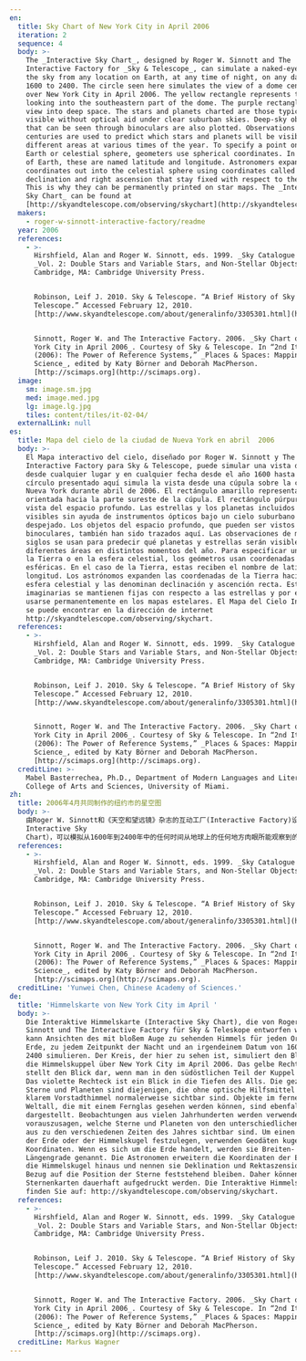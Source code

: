 ```yaml
---
en:
  title: Sky Chart of New York City in April 2006
  iteration: 2
  sequence: 4
  body: >-
    The _Interactive Sky Chart_, designed by Roger W. Sinnott and The
    Interactive Factory for _Sky & Telescope_, can simulate a naked-eye view of
    the sky from any location on Earth, at any time of night, on any date from
    1600 to 2400. The circle seen here simulates the view of a dome centered
    over New York City in April 2006. The yellow rectangle represents the view
    looking into the southeastern part of the dome. The purple rectangle is a
    view into deep space. The stars and planets charted are those typically
    visible without optical aid under clear suburban skies. Deep-sky objects
    that can be seen through binoculars are also plotted. Observations over many
    centuries are used to predict which stars and planets will be visible from
    different areas at various times of the year. To specify a point on the
    Earth or celestial sphere, geometers use spherical coordinates. In the case
    of Earth, these are named latitude and longitude. Astronomers expand Earth’s
    coordinates out into the celestial sphere using coordinates called
    declination and right ascension that stay fixed with respect to the stars.
    This is why they can be permanently printed on star maps. The _Interactive
    Sky Chart_ can be found at
    [http://skyandtelescope.com/observing/skychart](http://skyandtelescope.com/observing/skychart).
  makers:
    - roger-w-sinnott-interactive-factory/readme
  year: 2006
  references:
    - >-
      Hirshfield, Alan and Roger W. Sinnott, eds. 1999. _Sky Catalogue 2000.0._
      _Vol. 2: Double Stars and Variable Stars, and Non-Stellar Objects_.
      Cambridge, MA: Cambridge University Press.


      Robinson, Leif J. 2010. Sky & Telescope. “A Brief History of Sky and
      Telescope.” Accessed February 12, 2010.
      [http://www.skyandtelescope.com/about/generalinfo/3305301.html](http://www.skyandtelescope.com/about/generalinfo/3305301.html).


      Sinnott, Roger W. and The Interactive Factory. 2006. _Sky Chart of New
      York City in April 2006_. Courtesy of Sky & Telescope. In “2nd Iteration
      (2006): The Power of Reference Systems,” _Places & Spaces: Mapping
      Science_, edited by Katy Börner and Deborah MacPherson.
      [http://scimaps.org](http://scimaps.org).
  image:
    sm: image.sm.jpg
    med: image.med.jpg
    lg: image.lg.jpg
    tiles: content/tiles/it-02-04/
  externalLink: null
es:
  title: Mapa del cielo de la ciudad de Nueva York en abril  2006
  body: >-
    El Mapa interactivo del cielo, diseñado por Roger W. Sinnott y The
    Interactive Factory para Sky & Telescope, puede simular una vista del cielo
    desde cualquier lugar y en cualquier fecha desde el año 1600 hasta 2400. El
    círculo presentado aquí simula la vista desde una cúpula sobre la ciudad de
    Nueva York durante abril de 2006. El rectángulo amarillo representa la vista
    orientada hacia la parte sureste de la cúpula. El rectángulo púrpura es una
    vista del espacio profundo. Las estrellas y los planetas incluidos son los
    visibles sin ayuda de instrumentos ópticos bajo un cielo suburbano
    despejado. Los objetos del espacio profundo, que pueden ser vistos con
    binoculares, también han sido trazados aquí. Las observaciones de muchos
    siglos se usan para predecir qué planetas y estrellas serán visibles desde
    diferentes áreas en distintos momentos del año. Para especificar un punto en
    la Tierra o en la esfera celestial, los geómetros usan coordenadas
    esféricas. En el caso de la Tierra, estas reciben el nombre de latitud y
    longitud. Los astrónomos expanden las coordenadas de la Tierra hacia la
    esfera celestial y las denominan declinación y ascención recta. Estas líneas
    imaginarias se mantienen fijas con respecto a las estrellas y por eso pueden
    usarse permanentemente en los mapas estelares. El Mapa del Cielo Interactivo
    se puede encontrar en la dirección de internet
    http://skyandtelescope.com/observing/skychart.
  references:
    - >-
      Hirshfield, Alan and Roger W. Sinnott, eds. 1999. _Sky Catalogue 2000.0._
      _Vol. 2: Double Stars and Variable Stars, and Non-Stellar Objects_.
      Cambridge, MA: Cambridge University Press.


      Robinson, Leif J. 2010. Sky & Telescope. “A Brief History of Sky and
      Telescope.” Accessed February 12, 2010.
      [http://www.skyandtelescope.com/about/generalinfo/3305301.html](http://www.skyandtelescope.com/about/generalinfo/3305301.html).


      Sinnott, Roger W. and The Interactive Factory. 2006. _Sky Chart of New
      York City in April 2006_. Courtesy of Sky & Telescope. In “2nd Iteration
      (2006): The Power of Reference Systems,” _Places & Spaces: Mapping
      Science_, edited by Katy Börner and Deborah MacPherson.
      [http://scimaps.org](http://scimaps.org).
  creditLine: >-
    Mabel Basterrechea, Ph.D., Department of Modern Languages and Literatures,
    College of Arts and Sciences, University of Miami.
zh:
  title: 2006年4月共同制作的纽约市的星空图
  body: >-
    由Roger W. Sinnott和《天空和望远镜》杂志的互动工厂(Interactive Factory)设计的互动星空图（The
    Interactive Sky
    Chart），可以模拟从1600年到2400年中的任何时间从地球上的任何地方肉眼所能观察到的夜晚星空。图中的圆圈模拟的是2006年4月以纽约市为中心所能观察到的星空，黄色矩形呈现了所观察到的星空东南部分的图像。紫色的矩形是深入外太空的图像，图中所绘制的都是在空气清晰的郊区天空中不使用光学仪器就能看到的清晰可见的恒星与行星。图中同时也标绘出通过双筒望远镜可以观察到的深空天体，多个世纪以来的观察结果被用来预测一年中的不同时期不同区域可见的恒星与行星。为了在地球或天体上标注一个点，几何学家利用球面坐标，例如在地球上就标注了所谓的经度和纬度。天文学家将地球的坐标系统扩展到天体，使用赤纬和赤经坐标系统来标记天体，可以在http://skyandtelescope.com/observing/skychart网址上查看互动星空地图。
  references:
    - >-
      Hirshfield, Alan and Roger W. Sinnott, eds. 1999. _Sky Catalogue 2000.0._
      _Vol. 2: Double Stars and Variable Stars, and Non-Stellar Objects_.
      Cambridge, MA: Cambridge University Press.


      Robinson, Leif J. 2010. Sky & Telescope. “A Brief History of Sky and
      Telescope.” Accessed February 12, 2010.
      [http://www.skyandtelescope.com/about/generalinfo/3305301.html](http://www.skyandtelescope.com/about/generalinfo/3305301.html).


      Sinnott, Roger W. and The Interactive Factory. 2006. _Sky Chart of New
      York City in April 2006_. Courtesy of Sky & Telescope. In “2nd Iteration
      (2006): The Power of Reference Systems,” _Places & Spaces: Mapping
      Science_, edited by Katy Börner and Deborah MacPherson.
      [http://scimaps.org](http://scimaps.org).
  creditLine: 'Yunwei Chen, Chinese Academy of Sciences.'
de:
  title: 'Himmelskarte von New York City im April '
  body: >-
    Die Interaktive Himmelskarte (Interactive Sky Chart), die von Roger W.
    Sinnott und The Interactive Factory für Sky & Teleskope entworfen wurde,
    kann Ansichten des mit bloßem Auge zu sehenden Himmels für jeden Ort der
    Erde, zu jedem Zeitpunkt der Nacht und an irgendeinem Datum von 1600 bis
    2400 simulieren. Der Kreis, der hier zu sehen ist, simuliert den Blick in
    die Himmelskuppel über New York City im April 2006. Das gelbe Rechteck
    stellt den Blick dar, wenn man in den südöstlichen Teil der Kuppel schaut.
    Das violette Rechteck ist ein Blick in die Tiefen des Alls. Die gezeigten
    Sterne und Planeten sind diejenigen, die ohne optische Hilfsmittel unter
    klarem Vorstadthimmel normalerweise sichtbar sind. Objekte im fernen
    Weltall, die mit einem Fernglas gesehen werden können, sind ebenfalls
    dargestellt. Beobachtungen aus vielen Jahrhunderten werden verwendet, um
    vorauszusagen, welche Sterne und Planeten von den unterschiedlichen Regionen
    aus zu den verschiedenen Zeiten des Jahres sichtbar sind. Um einen Punkt auf
    der Erde oder der Himmelskugel festzulegen, verwenden Geodäten kugelförmige
    Koordinaten. Wenn es sich um die Erde handelt, werden sie Breiten- und
    Längengrade genannt. Die Astronomen erweitern die Koordinaten der Erde in
    die Himmelskugel hinaus und nennen sie Deklination und Rektaszension, die im
    Bezug auf die Position der Sterne feststehend bleiben. Daher können sie auf
    Sternenkarten dauerhaft aufgedruckt werden. Die Interaktive Himmelskarte
    finden Sie auf: http://skyandtelescope.com/observing/skychart.
  references:
    - >-
      Hirshfield, Alan and Roger W. Sinnott, eds. 1999. _Sky Catalogue 2000.0._
      _Vol. 2: Double Stars and Variable Stars, and Non-Stellar Objects_.
      Cambridge, MA: Cambridge University Press.


      Robinson, Leif J. 2010. Sky & Telescope. “A Brief History of Sky and
      Telescope.” Accessed February 12, 2010.
      [http://www.skyandtelescope.com/about/generalinfo/3305301.html](http://www.skyandtelescope.com/about/generalinfo/3305301.html).


      Sinnott, Roger W. and The Interactive Factory. 2006. _Sky Chart of New
      York City in April 2006_. Courtesy of Sky & Telescope. In “2nd Iteration
      (2006): The Power of Reference Systems,” _Places & Spaces: Mapping
      Science_, edited by Katy Börner and Deborah MacPherson.
      [http://scimaps.org](http://scimaps.org).
  creditLine: Markus Wagner
---
```

